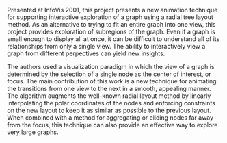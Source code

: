 Presented at InfoVis 2001, this project presents a new animation technique for supporting interactive exploration of a graph using a radial tree layout method. As an alternative to trying to fit an entire graph into one view, this project provides exploration of subregions of the graph. Even if a graph is small enough to display all at once, it can be difficult to understand all of its relationships from only a single view. The ability to interactively view a graph from different perpectives can yield new insights.

The authors used a visualization paradigm in which the view of a graph is determined by the selection of a single node as the center of interest, or focus. The main contribution of this work is a new technique for animating the transitions from one view to the next in a smooth, appealing manner. The algorithm augments the well-known radial layout method by linearly interpolating the polar coordinates of the nodes and enforcing constraints on the new layout to keep it as similar as possible to the previous layout. When combined with a method for aggregating or eliding nodes far away from the focus, this technique can also provide an effective way to explore very large graphs. 